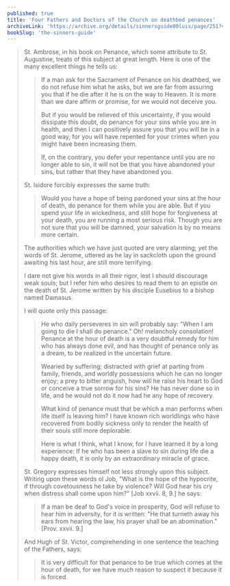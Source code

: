 ```yaml
---
published: true
title: 'Four Fathers and Doctors of the Church on deathbed penances'
archiveLink: 'https://archive.org/details/sinnersguide00luis/page/251?view=theater'
bookSlug: 'the-sinners-guide'
---
```


> St. Ambrose, in his book on Penance, which some attribute to St. Augustine, treats of this subject at great length. Here is one of the many excellent things he tells us:
> 
>> If a man ask for the Sacrament of Penance on his deathbed, we do not refuse him what he asks, but we are far from assuring you that if he die after it he is on the way to Heaven. It is more than we dare affirm or promise, for we would not deceive you.
>>
>> But if you would be relieved of this uncertainty, if you would dissipate this doubt, do penance for your sins while you are in health, and then I can positively assure you that you will be in a good way, for you will have repented for your crimes when you might have been increasing them.
>>
>> If, on the contrary, you defer your repentance until you are no longer able to sin, it will not be that you have abandoned your sins, but rather that they have abandoned you.
>
> St. Isidore forcibly expresses the same truth:
>
>> Would you have a hope of being pardoned your sins at the hour of death, do penance for them while you are able. But if you spend your life in wickedness, and still hope for forgiveness at your death, you are running a most serious risk. Though you are not sure that you will be damned, your salvation is by no means more certain.
> 
> The authorities which we have just quoted are very alarming; yet the words of St. Jerome, uttered as he lay in sackcloth upon the ground awaiting his last hour, are still more terrifying.
> 
> I dare not give his words in all their rigor, lest I should discourage weak souls; but I refer him who desires to read them to an epistle on the death of St. Jerome written by his disciple Eusebius to a bishop named Damasus.
> 
> I will quote only this passage:
> 
>> He who daily perseveres in sin will probably say: "When I am going to die I shall do penance." Oh! melancholy consolation! Penance at the hour of death is a very doubtful remedy for him who has always done evil, and has thought of penance only as a dream, to be realized in the uncertain future.
>>
>> Wearied by suffering; distracted with grief at parting from family, friends, and worldly possessions which he can no longer enjoy; a prey to bitter anguish, how will he raise his heart to God or conceive a true sorrow for his sins? He has never done so in life, and he would not do it now had he any hope of recovery.
>>
>> What kind of penance must that be which a man performs when life itself is leaving him? I have known rich worldlings who have recovered from bodily sickness only to render the health of their souls still more deplorable.
>>
>> Here is what I think, what I know, for I have learned it by a long experience: If he who has been a slave to sin during life die a happy death, it is only by an extraordinary miracle of grace.
> 
> St. Gregory expresses himself not less strongly upon this subject. Writing upon these words ol Job, "What is the hope of the hypocrite, if through covetousness he take by violence? Will God hear his cry when distress shall come upon him?" [Job xxvii. 8, 9.] he says:
> 
>> If a man be deaf to God's voice in prosperity, God will refuse to hear him in adversity, for it is written: "He that turneth away his ears from hearing the law, his prayer shall be an abomination." [Prov. xxvii. 9.]
> 
> And Hugh of St. Victor, comprehending in one sentence the teaching of the Fathers, says:
> 
>> It is very difficult for that penance to be true which comes at the hour of death, for we have much reason to suspect it because it is forced.
